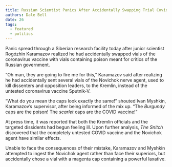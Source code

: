 ```yaml
---
title: Russian Scientist Panics After Accidentally Swapping Trial Covid Vaccine With Deadly Nerve Agent
authors: Dale Bell
date: 26
tags:
  - featured
  - politics
---
```


Panic spread through a Siberian research facility today after junior scientist Rogózhin Karamazov realized he had accidentally swapped vials of the coronavirus vaccine with vials containing poison meant for critics of the Russian government. 

“Oh man, they are going to fire me for this,” Karamazov said after realizing he had accidentally sent several vials of the Novichok nerve agent, used to kill dissenters and opposition leaders, to the Kremlin, instead of the untested coronavirus vaccine Sputnik-V. 

“What do you mean the caps look exactly the same!” shouted Ivan Myshkin, Karamazov’s supervisor, after being informed of the mix up. “The *Burgundy* caps are the poison! The *scarlet* caps are the COVID vaccine!”

At press time, it was reported that both the Kremlin officials and the targeted dissidents had begun feeling ill. Upon further analysis, *The Snitch* discovered that the completely untested COVID vaccine and the Novichok agent have similar effects. 

Unable to face the consequences of their mistake, Karamazov and Myshkin attempted to ingest the Novichok agent rather than face their superiors, but accidentally chose a vial with a magenta cap containing a powerful laxative.

